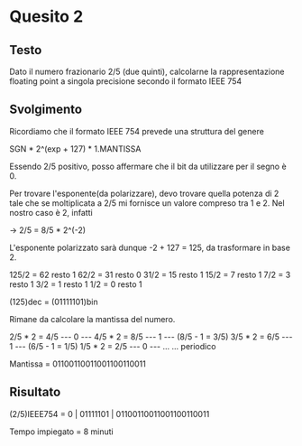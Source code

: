 # Quesito 2

## Testo
Dato il numero frazionario 2/5 (due quinti), calcolarne la rappresentazione floating point a singola precisione secondo il formato IEEE 754

## Svolgimento
Ricordiamo che il formato IEEE 754 prevede una struttura del genere

  SGN * 2^(exp + 127) * 1.MANTISSA

Essendo 2/5 positivo, posso affermare che il bit da utilizzare per il segno è 0.

Per trovare l'esponente(da polarizzare), devo trovare quella potenza di 2 tale che se moltiplicata a 2/5 mi fornisce un valore compreso tra 1 e 2. Nel nostro caso è 2, infatti

-> 2/5 = 8/5 * 2^(-2)

L'esponente polarizzato sarà dunque -2 + 127 = 125, da trasformare in base 2.

125/2 = 62 resto 1
62/2  = 31 resto 0
31/2  = 15 resto 1
15/2  = 7  resto 1
7/2   = 3  resto 1
3/2   = 1  resto 1
1/2   = 0  resto 1

(125)dec = (01111101)bin

Rimane da calcolare la mantissa del numero.

2/5 * 2 = 4/5  --- 0 ---
4/5 * 2 = 8/5  --- 1 --- (8/5 - 1 = 3/5)
3/5 * 2 = 6/5  --- 1 --- (6/5 - 1 = 1/5)
1/5 * 2 = 2/5  --- 0 ---
...
... periodico

Mantissa = 01100110011001100110011

## Risultato

(2/5)IEEE754 = 0 | 01111101 | 01100110011001100110011



Tempo impiegato = 8 minuti

